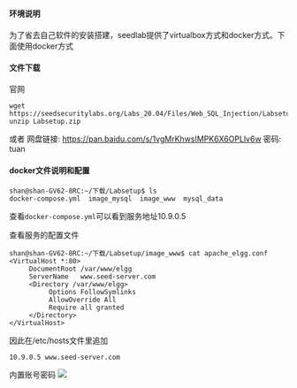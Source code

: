 #

#### 环境说明
为了省去自己软件的安装搭建，seedlab提供了virtualbox方式和docker方式。下面使用docker方式

#### 文件下载
官网  
```
wget https://seedsecuritylabs.org/Labs_20.04/Files/Web_SQL_Injection/Labsetup.zip
unzip Labsetup.zip
```
或者 网盘链接: https://pan.baidu.com/s/1vgMrKhwsIMPK6X6OPLlv6w  密码: tuan  


#### docker文件说明和配置
```
shan@shan-GV62-8RC:~/下载/Labsetup$ ls
docker-compose.yml  image_mysql  image_www  mysql_data
```

查看`docker-compose.yml`可以看到服务地址10.9.0.5


查看服务的配置文件  
```	   
shan@shan-GV62-8RC:~/下载/Labsetup/image_www$ cat apache_elgg.conf 
<VirtualHost *:80>
     DocumentRoot /var/www/elgg
     ServerName   www.seed-server.com
     <Directory /var/www/elgg>
          Options FollowSymlinks
          AllowOverride All
          Require all granted
     </Directory>
</VirtualHost>

```


因此在/etc/hosts文件里追加    
```
10.9.0.5 www.seed-server.com
```


内置账号密码
![](/web-security/img/xss-1.png)








